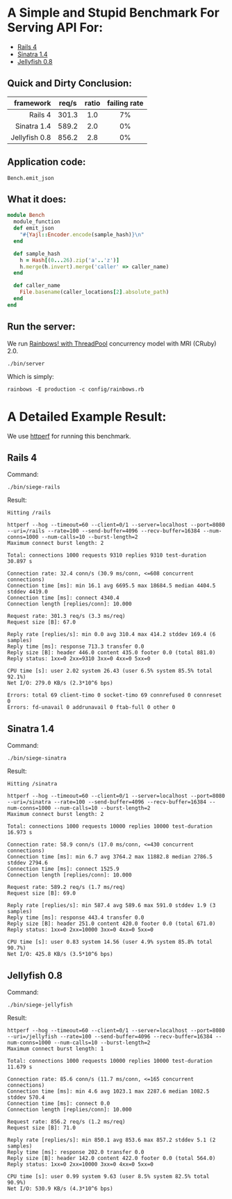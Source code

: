 
# A Simple and Stupid Benchmark For Serving API For:

* [Rails 4](https://github.com/rails/rails/tree/v4.0.0)
* [Sinatra 1.4](https://github.com/sinatra/sinatra/tree/v1.4.3)
* [Jellyfish 0.8](https://github.com/godfat/jellyfish/tree/jellyfish-0.8.0)

## Quick and Dirty Conclusion:

|     framework | req/s | ratio | failing rate |
| -------------:|:-----:|:-----:|:------------:|
|       Rails 4 | 301.3 |  1.0  |      7%      |
|   Sinatra 1.4 | 589.2 |  2.0  |      0%      |
| Jellyfish 0.8 | 856.2 |  2.8  |      0%      |

## Application code:

    Bench.emit_json

## What it does:

``` ruby
module Bench
  module_function
  def emit_json
    "#{Yajl::Encoder.encode(sample_hash)}\n"
  end

  def sample_hash
    h = Hash[(0...26).zip('a'..'z')]
    h.merge(h.invert).merge('caller' => caller_name)
  end

  def caller_name
    File.basename(caller_locations[2].absolute_path)
  end
end
```

## Run the server:

We run [Rainbows! with ThreadPool](http://rainbows.rubyforge.org/Rainbows/ThreadPool.html) concurrency model with MRI (CRuby) 2.0.

    ./bin/server

Which is simply:

    rainbows -E production -c config/rainbows.rb



# A Detailed Example Result:

We use [httperf](http://www.hpl.hp.com/research/linux/httperf/) for running this benchmark.

## Rails 4

Command:

    ./bin/siege-rails

Result:

    Hitting /rails

    httperf --hog --timeout=60 --client=0/1 --server=localhost --port=8080 --uri=/rails --rate=100 --send-buffer=4096 --recv-buffer=16384 --num-conns=1000 --num-calls=10 --burst-length=2
    Maximum connect burst length: 2

    Total: connections 1000 requests 9310 replies 9310 test-duration 30.897 s

    Connection rate: 32.4 conn/s (30.9 ms/conn, <=608 concurrent connections)
    Connection time [ms]: min 16.1 avg 6695.5 max 18684.5 median 4404.5 stddev 4419.0
    Connection time [ms]: connect 4340.4
    Connection length [replies/conn]: 10.000

    Request rate: 301.3 req/s (3.3 ms/req)
    Request size [B]: 67.0

    Reply rate [replies/s]: min 0.0 avg 310.4 max 414.2 stddev 169.4 (6 samples)
    Reply time [ms]: response 713.3 transfer 0.0
    Reply size [B]: header 446.0 content 435.0 footer 0.0 (total 881.0)
    Reply status: 1xx=0 2xx=9310 3xx=0 4xx=0 5xx=0

    CPU time [s]: user 2.02 system 26.43 (user 6.5% system 85.5% total 92.1%)
    Net I/O: 279.0 KB/s (2.3*10^6 bps)

    Errors: total 69 client-timo 0 socket-timo 69 connrefused 0 connreset 0
    Errors: fd-unavail 0 addrunavail 0 ftab-full 0 other 0

## Sinatra 1.4

Command:

    ./bin/siege-sinatra

Result:

    Hitting /sinatra

    httperf --hog --timeout=60 --client=0/1 --server=localhost --port=8080 --uri=/sinatra --rate=100 --send-buffer=4096 --recv-buffer=16384 --num-conns=1000 --num-calls=10 --burst-length=2
    Maximum connect burst length: 2

    Total: connections 1000 requests 10000 replies 10000 test-duration 16.973 s

    Connection rate: 58.9 conn/s (17.0 ms/conn, <=430 concurrent connections)
    Connection time [ms]: min 6.7 avg 3764.2 max 11882.8 median 2786.5 stddev 2794.6
    Connection time [ms]: connect 1525.9
    Connection length [replies/conn]: 10.000

    Request rate: 589.2 req/s (1.7 ms/req)
    Request size [B]: 69.0

    Reply rate [replies/s]: min 587.4 avg 589.6 max 591.0 stddev 1.9 (3 samples)
    Reply time [ms]: response 443.4 transfer 0.0
    Reply size [B]: header 251.0 content 420.0 footer 0.0 (total 671.0)
    Reply status: 1xx=0 2xx=10000 3xx=0 4xx=0 5xx=0

    CPU time [s]: user 0.83 system 14.56 (user 4.9% system 85.8% total 90.7%)
    Net I/O: 425.8 KB/s (3.5*10^6 bps)

## Jellyfish 0.8

Command:

    ./bin/siege-jellyfish

Result:

    httperf --hog --timeout=60 --client=0/1 --server=localhost --port=8080 --uri=/jellyfish --rate=100 --send-buffer=4096 --recv-buffer=16384 --num-conns=1000 --num-calls=10 --burst-length=2
    Maximum connect burst length: 1

    Total: connections 1000 requests 10000 replies 10000 test-duration 11.679 s

    Connection rate: 85.6 conn/s (11.7 ms/conn, <=165 concurrent connections)
    Connection time [ms]: min 4.6 avg 1023.1 max 2287.6 median 1082.5 stddev 570.4
    Connection time [ms]: connect 0.0
    Connection length [replies/conn]: 10.000

    Request rate: 856.2 req/s (1.2 ms/req)
    Request size [B]: 71.0

    Reply rate [replies/s]: min 850.1 avg 853.6 max 857.2 stddev 5.1 (2 samples)
    Reply time [ms]: response 202.0 transfer 0.0
    Reply size [B]: header 142.0 content 422.0 footer 0.0 (total 564.0)
    Reply status: 1xx=0 2xx=10000 3xx=0 4xx=0 5xx=0

    CPU time [s]: user 0.99 system 9.63 (user 8.5% system 82.5% total 90.9%)
    Net I/O: 530.9 KB/s (4.3*10^6 bps)
